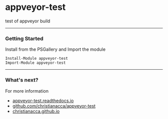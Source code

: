 # appveyor-test

test of appveyor build

---

### Getting Started

Install from the PSGallery and Import the module

    Install-Module appveyor-test
    Import-Module appveyor-test

---

### What's next?

For more information

* [appveyor-test.readthedocs.io](http://appveyor-test.readthedocs.io)
* [github.com/christianacca/appveyor-test](https://github.com/christianacca/appveyor-test)
* [christianacca.github.io](https://christianacca.github.io)
